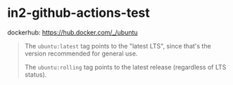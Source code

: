 # in2-github-actions-test

dockerhub: https://hub.docker.com/_/ubuntu

> The `ubuntu:latest` tag points to the "latest LTS", since that's the version recommended for general use.
> 
> The `ubuntu:rolling` tag points to the latest release (regardless of LTS status).
